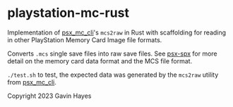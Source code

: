 # playstation-mc-rust
Implementation of [psx_mc_cli](https://github.com/G4Vi/psx_mc_cli)'s `mcs2raw` in Rust with scaffolding for reading in other PlayStation Memory Card Image file formats.

Converts `.mcs` single save files into raw save files. See [psx-spx](https://psx-spx.consoledev.net/controllersandmemorycards/#memory-card-data-format) for more detail on the memory card data format and the MCS file format.

`./test.sh` to test, the expected data was generated by the `mcs2raw` utility from [psx_mc_cli](https://github.com/G4Vi/psx_mc_cli).

Copyright 2023 Gavin Hayes
